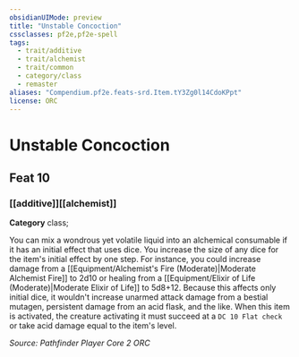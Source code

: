 ```yaml
---
obsidianUIMode: preview
title: "Unstable Concoction"
cssclasses: pf2e,pf2e-spell
tags:
  - trait/additive
  - trait/alchemist
  - trait/common
  - category/class
  - remaster
aliases: "Compendium.pf2e.feats-srd.Item.tY3Zg0l14CdoKPpt"
license: ORC
---
```

# Unstable Concoction
## Feat 10
### [[additive]][[alchemist]]

**Category** class; 




You can mix a wondrous yet volatile liquid into an alchemical consumable if it has an initial effect that uses dice. You increase the size of any dice for the item's initial effect by one step. For instance, you could increase damage from a [[Equipment/Alchemist's Fire (Moderate)|Moderate Alchemist Fire]] to 2d10 or healing from a [[Equipment/Elixir of Life (Moderate)|Moderate Elixir of Life]] to 5d8+12. Because this affects only initial dice, it wouldn't increase unarmed attack damage from a bestial mutagen, persistent damage from an acid flask, and the like. When this item is activated, the creature activating it must succeed at a `DC 10 Flat check` or take acid damage equal to the item's level.

*Source: Pathfinder Player Core 2*
*ORC*